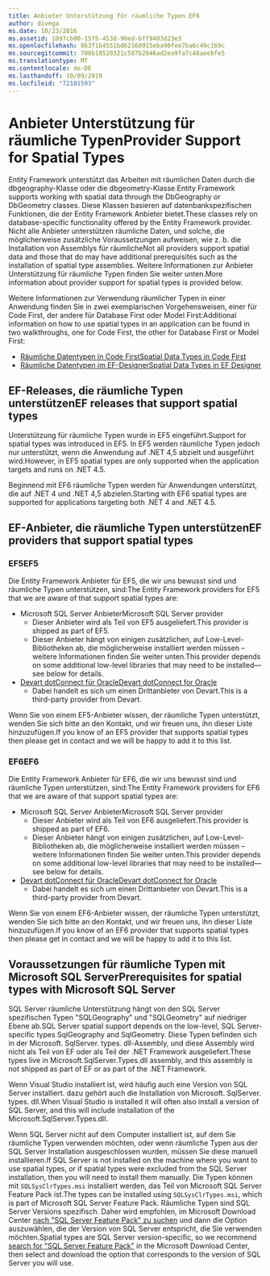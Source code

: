 ```yaml
---
title: Anbieter Unterstützung für räumliche Typen EF6
author: divega
ms.date: 10/23/2016
ms.assetid: 1097cb00-15f5-453d-90ed-bff9403d23e3
ms.openlocfilehash: 863f1b4551bd62160915eba90fee7ba6c49c169c
ms.sourcegitcommit: 708b18520321c587b2046ad2ea9fa7c48aeebfe5
ms.translationtype: MT
ms.contentlocale: de-DE
ms.lasthandoff: 10/09/2019
ms.locfileid: "72181593"
---
```

# <a name="provider-support-for-spatial-types"></a><span data-ttu-id="556cb-102">Anbieter Unterstützung für räumliche Typen</span><span class="sxs-lookup"><span data-stu-id="556cb-102">Provider Support for Spatial Types</span></span>
<span data-ttu-id="556cb-103">Entity Framework unterstützt das Arbeiten mit räumlichen Daten durch die dbgeography-Klasse oder die dbgeometry-Klasse.</span><span class="sxs-lookup"><span data-stu-id="556cb-103">Entity Framework supports working with spatial data through the DbGeography or DbGeometry classes.</span></span> <span data-ttu-id="556cb-104">Diese Klassen basieren auf datenbankspezifischen Funktionen, die der Entity Framework Anbieter bietet.</span><span class="sxs-lookup"><span data-stu-id="556cb-104">These classes rely on database-specific functionality offered by the Entity Framework provider.</span></span> <span data-ttu-id="556cb-105">Nicht alle Anbieter unterstützen räumliche Daten, und solche, die möglicherweise zusätzliche Voraussetzungen aufweisen, wie z. b. die Installation von Assemblys für räumliche</span><span class="sxs-lookup"><span data-stu-id="556cb-105">Not all providers support spatial data and those that do may have additional prerequisites such as the installation of spatial type assemblies.</span></span> <span data-ttu-id="556cb-106">Weitere Informationen zur Anbieter Unterstützung für räumliche Typen finden Sie weiter unten.</span><span class="sxs-lookup"><span data-stu-id="556cb-106">More information about provider support for spatial types is provided below.</span></span>  

<span data-ttu-id="556cb-107">Weitere Informationen zur Verwendung räumlicher Typen in einer Anwendung finden Sie in zwei exemplarischen Vorgehensweisen, einer für Code First, der andere für Database First oder Model First:</span><span class="sxs-lookup"><span data-stu-id="556cb-107">Additional information on how to use spatial types in an application can be found in two walkthroughs, one for Code First, the other for Database First or Model First:</span></span>  

- [<span data-ttu-id="556cb-108">Räumliche Datentypen in Code First</span><span class="sxs-lookup"><span data-stu-id="556cb-108">Spatial Data Types in Code First</span></span>](~/ef6/modeling/code-first/data-types/spatial.md)  
- [<span data-ttu-id="556cb-109">Räumliche Datentypen im EF-Designer</span><span class="sxs-lookup"><span data-stu-id="556cb-109">Spatial Data Types in EF Designer</span></span>](~/ef6/modeling/designer/data-types/spatial.md)  

## <a name="ef-releases-that-support-spatial-types"></a><span data-ttu-id="556cb-110">EF-Releases, die räumliche Typen unterstützen</span><span class="sxs-lookup"><span data-stu-id="556cb-110">EF releases that support spatial types</span></span>  

<span data-ttu-id="556cb-111">Unterstützung für räumliche Typen wurde in EF5 eingeführt.</span><span class="sxs-lookup"><span data-stu-id="556cb-111">Support for spatial types was introduced in EF5.</span></span> <span data-ttu-id="556cb-112">In EF5 werden räumliche Typen jedoch nur unterstützt, wenn die Anwendung auf .NET 4,5 abzielt und ausgeführt wird.</span><span class="sxs-lookup"><span data-stu-id="556cb-112">However, in EF5 spatial types are only supported when the application targets and runs on .NET 4.5.</span></span>  

<span data-ttu-id="556cb-113">Beginnend mit EF6 räumliche Typen werden für Anwendungen unterstützt, die auf .NET 4 und .NET 4,5 abzielen.</span><span class="sxs-lookup"><span data-stu-id="556cb-113">Starting with EF6 spatial types are supported for applications targeting both .NET 4 and .NET 4.5.</span></span>  

## <a name="ef-providers-that-support-spatial-types"></a><span data-ttu-id="556cb-114">EF-Anbieter, die räumliche Typen unterstützen</span><span class="sxs-lookup"><span data-stu-id="556cb-114">EF providers that support spatial types</span></span>  

### <a name="ef5"></a><span data-ttu-id="556cb-115">EF5</span><span class="sxs-lookup"><span data-stu-id="556cb-115">EF5</span></span>  

<span data-ttu-id="556cb-116">Die Entity Framework Anbieter für EF5, die wir uns bewusst sind und räumliche Typen unterstützen, sind:</span><span class="sxs-lookup"><span data-stu-id="556cb-116">The Entity Framework providers for EF5 that we are aware of that support spatial types are:</span></span>  

- <span data-ttu-id="556cb-117">Microsoft SQL Server Anbieter</span><span class="sxs-lookup"><span data-stu-id="556cb-117">Microsoft SQL Server provider</span></span>  
    - <span data-ttu-id="556cb-118">Dieser Anbieter wird als Teil von EF5 ausgeliefert.</span><span class="sxs-lookup"><span data-stu-id="556cb-118">This provider is shipped as part of EF5.</span></span>  
    - <span data-ttu-id="556cb-119">Dieser Anbieter hängt von einigen zusätzlichen, auf Low-Level-Bibliotheken ab, die möglicherweise installiert werden müssen – weitere Informationen finden Sie weiter unten.</span><span class="sxs-lookup"><span data-stu-id="556cb-119">This provider depends on some additional low-level libraries that may need to be installed—see below for details.</span></span>  
- [<span data-ttu-id="556cb-120">Devart dotConnect für Oracle</span><span class="sxs-lookup"><span data-stu-id="556cb-120">Devart dotConnect for Oracle</span></span>](https://www.devart.com/dotconnect/oracle/)  
    - <span data-ttu-id="556cb-121">Dabei handelt es sich um einen Drittanbieter von Devart.</span><span class="sxs-lookup"><span data-stu-id="556cb-121">This is a third-party provider from Devart.</span></span>  

<span data-ttu-id="556cb-122">Wenn Sie von einem EF5-Anbieter wissen, der räumliche Typen unterstützt, wenden Sie sich bitte an den Kontakt, und wir freuen uns, ihn dieser Liste hinzuzufügen.</span><span class="sxs-lookup"><span data-stu-id="556cb-122">If you know of an EF5 provider that supports spatial types then please get in contact and we will be happy to add it to this list.</span></span>  

### <a name="ef6"></a><span data-ttu-id="556cb-123">EF6</span><span class="sxs-lookup"><span data-stu-id="556cb-123">EF6</span></span>  

<span data-ttu-id="556cb-124">Die Entity Framework Anbieter für EF6, die wir uns bewusst sind und räumliche Typen unterstützen, sind:</span><span class="sxs-lookup"><span data-stu-id="556cb-124">The Entity Framework providers for EF6 that we are aware of that support spatial types are:</span></span>  

- <span data-ttu-id="556cb-125">Microsoft SQL Server Anbieter</span><span class="sxs-lookup"><span data-stu-id="556cb-125">Microsoft SQL Server provider</span></span>  
    - <span data-ttu-id="556cb-126">Dieser Anbieter wird als Teil von EF6 ausgeliefert.</span><span class="sxs-lookup"><span data-stu-id="556cb-126">This provider is shipped as part of EF6.</span></span>  
    - <span data-ttu-id="556cb-127">Dieser Anbieter hängt von einigen zusätzlichen, auf Low-Level-Bibliotheken ab, die möglicherweise installiert werden müssen – weitere Informationen finden Sie weiter unten.</span><span class="sxs-lookup"><span data-stu-id="556cb-127">This provider depends on some additional low-level libraries that may need to be installed—see below for details.</span></span>  
- [<span data-ttu-id="556cb-128">Devart dotConnect für Oracle</span><span class="sxs-lookup"><span data-stu-id="556cb-128">Devart dotConnect for Oracle</span></span>](https://www.devart.com/dotconnect/oracle/)  
    - <span data-ttu-id="556cb-129">Dabei handelt es sich um einen Drittanbieter von Devart.</span><span class="sxs-lookup"><span data-stu-id="556cb-129">This is a third-party provider from Devart.</span></span>  

<span data-ttu-id="556cb-130">Wenn Sie von einem EF6-Anbieter wissen, der räumliche Typen unterstützt, wenden Sie sich bitte an den Kontakt, und wir freuen uns, ihn dieser Liste hinzuzufügen.</span><span class="sxs-lookup"><span data-stu-id="556cb-130">If you know of an EF6 provider that supports spatial types then please get in contact and we will be happy to add it to this list.</span></span>  

## <a name="prerequisites-for-spatial-types-with-microsoft-sql-server"></a><span data-ttu-id="556cb-131">Voraussetzungen für räumliche Typen mit Microsoft SQL Server</span><span class="sxs-lookup"><span data-stu-id="556cb-131">Prerequisites for spatial types with Microsoft SQL Server</span></span>  

<span data-ttu-id="556cb-132">SQL Server räumliche Unterstützung hängt von den SQL Server spezifischen Typen "SQLGeography" und "SQLGeometry" auf niedriger Ebene ab.</span><span class="sxs-lookup"><span data-stu-id="556cb-132">SQL Server spatial support depends on the low-level, SQL Server-specific types SqlGeography and SqlGeometry.</span></span> <span data-ttu-id="556cb-133">Diese Typen befinden sich in der Microsoft. SqlServer. types. dll-Assembly, und diese Assembly wird nicht als Teil von EF oder als Teil der .NET Framework ausgeliefert.</span><span class="sxs-lookup"><span data-stu-id="556cb-133">These types live in Microsoft.SqlServer.Types.dll assembly, and this assembly is not shipped as part of EF or as part of the .NET Framework.</span></span>  

<span data-ttu-id="556cb-134">Wenn Visual Studio installiert ist, wird häufig auch eine Version von SQL Server installiert. dazu gehört auch die Installation von Microsoft. SqlServer. types. dll.</span><span class="sxs-lookup"><span data-stu-id="556cb-134">When Visual Studio is installed it will often also install a version of SQL Server, and this will include installation of the Microsoft.SqlServer.Types.dll.</span></span>  

<span data-ttu-id="556cb-135">Wenn SQL Server nicht auf dem Computer installiert ist, auf dem Sie räumliche Typen verwenden möchten, oder wenn räumliche Typen aus der SQL Server Installation ausgeschlossen wurden, müssen Sie diese manuell installieren.</span><span class="sxs-lookup"><span data-stu-id="556cb-135">If SQL Server is not installed on the machine where you want to use spatial types, or if spatial types were excluded from the SQL Server installation, then you will need to install them manually.</span></span> <span data-ttu-id="556cb-136">Die Typen können mit `SQLSysClrTypes.msi` installiert werden, das Teil von Microsoft SQL Server Feature Pack ist.</span><span class="sxs-lookup"><span data-stu-id="556cb-136">The types can be installed using `SQLSysClrTypes.msi`, which is part of Microsoft SQL Server Feature Pack.</span></span> <span data-ttu-id="556cb-137">Räumliche Typen sind SQL Server Versions spezifisch. Daher wird empfohlen, im Microsoft Download Center [nach "SQL Server Feature Pack" zu suchen](https://www.microsoft.com/search/result.aspx?q=sql+server+feature+pack) und dann die Option auszuwählen, die der Version von SQL Server entspricht, die Sie verwenden möchten.</span><span class="sxs-lookup"><span data-stu-id="556cb-137">Spatial types are SQL Server version-specific, so we recommend [search for "SQL Server Feature Pack"](https://www.microsoft.com/search/result.aspx?q=sql+server+feature+pack) in the Microsoft Download Center, then select and download the option that corresponds to the version of SQL Server you will use.</span></span>
